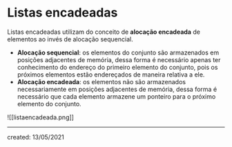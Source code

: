 # Listas encadeadas
Listas encadeadas utilizam do conceito de **alocação encadeada** de elementos ao invés de alocação sequencial.

- **Alocação sequencial**: os elementos do conjunto são armazenados em posições adjacentes de memória, dessa forma é necessário apenas ter conhecimento do endereço do primeiro elemento do conjunto, pois os próximos elementos estão endereçados de maneira relativa a ele.
- **Alocação encadeada**: os elementos não são armazenados necessariamente em posições adjacentes de memória, dessa forma é necessário que cada elemento armazene um ponteiro para o próximo elemento do conjunto.

![[listaencadeada.png]]

---

created: 13/05/2021
